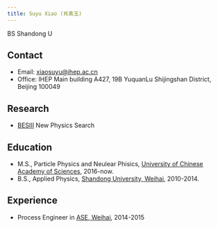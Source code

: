 ```yaml
---
title: Suyu Xiao (肖素玉)
---
```

 
BS  Shandong U 
## Contact 
- Email: xiaosuyu@ihep.ac.cn 
- Office: IHEP Main building A427, 19B YuquanLu Shijingshan District, Beijing 100049
 
## Research 
- [BESIII](http://bes3.ihep.ac.cn) New Physics Search
 
## Education
- M.S., Particle Physics and Neulear Phisics, [University of Chinese Academy of Sciences](http://www.ucas.ac.cn/), 2016-now.
- B.S., Applied Physics, [Shandong University, Weihai](http://www.wh.sdu.edu.cn), 2010-2014. 

## Experience
- Process Engineer in [ASE, Weihai](http://www.aseglobal.com/ch/), 2014-2015
 
 

